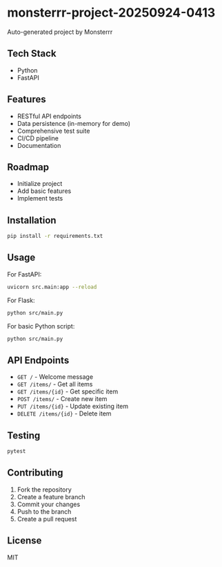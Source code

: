 # monsterrr-project-20250924-0413

Auto-generated project by Monsterrr

## Tech Stack
- Python
- FastAPI

## Features
- RESTful API endpoints
- Data persistence (in-memory for demo)
- Comprehensive test suite
- CI/CD pipeline
- Documentation

## Roadmap
- Initialize project
- Add basic features
- Implement tests

## Installation

```bash
pip install -r requirements.txt
```

## Usage

For FastAPI:
```bash
uvicorn src.main:app --reload
```

For Flask:
```bash
python src/main.py
```

For basic Python script:
```bash
python src/main.py
```

## API Endpoints

- `GET /` - Welcome message
- `GET /items/` - Get all items
- `GET /items/{id}` - Get specific item
- `POST /items/` - Create new item
- `PUT /items/{id}` - Update existing item
- `DELETE /items/{id}` - Delete item

## Testing

```bash
pytest
```

## Contributing

1. Fork the repository
2. Create a feature branch
3. Commit your changes
4. Push to the branch
5. Create a pull request

## License

MIT
